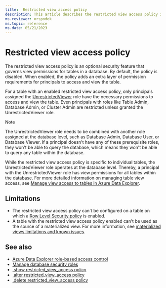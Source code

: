 ```yaml
---
title:  Restricted view access policy
description: This article describes the restricted view access policy in Azure Data Explorer.
ms.reviewer: orspodek
ms.topic: reference
ms.date: 05/21/2023
---
```

# Restricted view access policy

The restricted view access policy is an optional security feature that governs view permissions for tables in a database. By default, the policy is disabled. When enabled, the policy adds an extra layer of permission requirements for principals to access and view the table.

For a table with an enabled restricted view access policy, only principals assigned the [UnrestrictedViewer](./access-control/role-based-access-control.md) role have the necessary permissions to access and view the table. Even principals with roles like Table Admin, Database Admin, or Cluster Admin are restricted unless granted the UnrestrictedViewer role.

> [!NOTE]
> The UnrestrictedViewer role needs to be combined with another role assigned at the database level, such as Database Admin, Database User, or Database Viewer. If a principal doesn't have any of these prerequisite roles, they won't be able to query the database, which means they won't be able to query any table within the database.

While the restricted view access policy is specific to individual tables, the UnrestrictedViewer role operates at the database level. Thereby, a principal with the UnrestrictedViewer role has view permissions for all tables within the database. For more detailed information on managing table view access, see [Manage view access to tables in Azure Data Explorer](manage-table-view-access.md).

## Limitations

* The restricted view access policy can't be configured on a table on which a [Row Level Security policy](./rowlevelsecuritypolicy.md) is enabled.
* A table with the restricted view access policy enabled can't be used as the source of a materialized view. For more information, see [materialized views limitations and known issues](materialized-views/materialized-views-limitations.md#the-materialized-view-source).

## See also

* [Azure Data Explorer role-based access control](../access-control/role-based-access-control.md)
* [Manage database security roles](manage-database-security-roles.md)
* [.show restricted_view_access policy](./show-table-restricted-view-access-policy-command.md)
* [.alter restricted_view_access policy](./alter-table-restricted-view-access-policy-command.md)
* [.delete restricted_view_access policy](./delete-table-restricted-view-access-policy-command.md)
